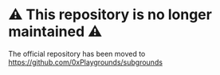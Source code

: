 # ⚠️ This repository is no longer maintained ⚠️
The official repository has been moved to https://github.com/0xPlaygrounds/subgrounds